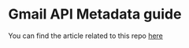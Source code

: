 # Gmail API Metadata guide
You can find the article related to this repo [here](https://medium.com/nat-personal-relationship-manager/full-gmail-api-guide-how-to-retrieve-email-metadata-to-use-it-in-your-app-511c77017326?source=collection_home---4------0-----------------------)